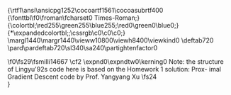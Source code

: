 {\rtf1\ansi\ansicpg1252\cocoartf1561\cocoasubrtf400
{\fonttbl\f0\froman\fcharset0 Times-Roman;}
{\colortbl;\red255\green255\blue255;\red0\green0\blue0;}
{\*\expandedcolortbl;;\cssrgb\c0\c0\c0;}
\margl1440\margr1440\vieww10800\viewh8400\viewkind0
\deftab720
\pard\pardeftab720\sl340\sa240\partightenfactor0

\f0\fs29\fsmilli14667 \cf2 \expnd0\expndtw0\kerning0
Note: the structure of Lingyu\'92s code here is based on the Homework 1 solution: Prox- imal Gradient Descent code by Prof. Yangyang Xu 
\fs24 \
}
